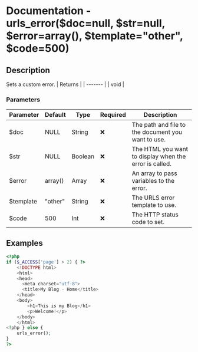 # Documentation - urls_error($doc=null, $str=null, $error=array(), $template="other", $code=500)
## Description
Sets a custom error.
| Returns |
| ------- |
|  void   |

### Parameters
| Parameter | Default |  Type   |      Required      | Description |
| --------- | ------- | ------- | ------------------ | ----------- |
|   $doc    | NULL    | String  | :x:                | The path and file to the document you want to use. |
|   $str    | NULL    | Boolean | :x:                | The HTML you want to display when the error is called. |
|   $error  | array() |  Array  | :x:                | An array to pass variables to the error. |
| $template | "other" | String  | :x:                | The URLS error template to use. |
|   $code   | 500     |   Int   | :x:                | The HTTP status code to set. |
## Examples
```PHP
<?php
if ($_ACCESS['page'] > 2) { ?>
    <!DOCTYPE html>
    <html>
    <head>
      <meta charset="utf-8">
      <title>My Blog - Home</title>
    </head>
    <body>
        <h1>This is my Blog</h1>
        <p>Welcome!</p>
    </body>
    </html>
<?php } else {
    urls_error();
}
?>
```
